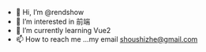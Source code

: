 - 👋 Hi, I’m @rendshow
- 👀 I’m interested in 前端
- 🌱 I’m currently learning Vue2 
- 📫 How to reach me ...my email shoushizhe@gmail.com

<!---
rendshow/rendshow is a ✨ special ✨ repository because its `README.md` (this file) appears on your GitHub profile.
You can click the Preview link to take a look at your changes.
--->
